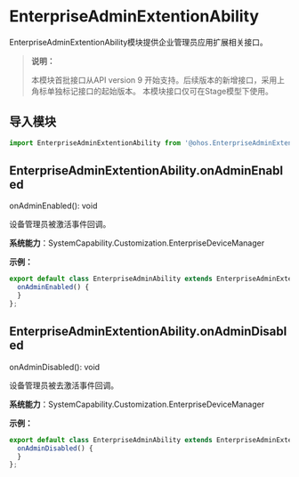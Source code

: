 # EnterpriseAdminExtentionAbility

EnterpriseAdminExtentionAbility模块提供企业管理员应用扩展相关接口。

> **说明：**
> 
> 本模块首批接口从API version 9 开始支持。后续版本的新增接口，采用上角标单独标记接口的起始版本。
> 本模块接口仅可在Stage模型下使用。
## 导入模块

```ts
import EnterpriseAdminExtentionAbility from '@ohos.EnterpriseAdminExtentionAbility'
```

## EnterpriseAdminExtentionAbility.onAdminEnabled

onAdminEnabled(): void

设备管理员被激活事件回调。

**系统能力**：SystemCapability.Customization.EnterpriseDeviceManager

**示例：**

  ```ts
export default class EnterpriseAdminAbility extends EnterpriseAdminExtensionAbility {
    onAdminEnabled() {
    }
};
  ```

## EnterpriseAdminExtentionAbility.onAdminDisabled

onAdminDisabled(): void

设备管理员被去激活事件回调。

**系统能力**：SystemCapability.Customization.EnterpriseDeviceManager

**示例：**
    

  ```ts
export default class EnterpriseAdminAbility extends EnterpriseAdminExtensionAbility {
    onAdminDisabled() {
    }
};
  ```